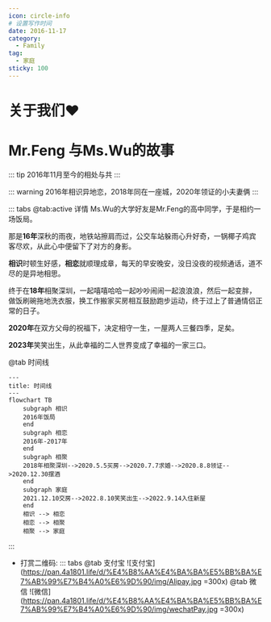 ```yaml
---
icon: circle-info
# 设置写作时间
date: 2016-11-17
category:
  - Family
tag:
  - 家庭
sticky: 100
---
```

# 关于我们❤️

# Mr.Feng 与Ms.Wu的故事

::: tip  2016年11月至今的相处与共
:::

::: warning  2016年相识异地恋，2018年同在一座城，2020年领证的小夫妻俩
:::

::: tabs
@tab:active  详情
Ms.Wu的大学好友是Mr.Feng的高中同学，于是相约一场饭局。

那是**16年**深秋的雨夜，地铁站擦肩而过，公交车站躲雨心升好奇，一锅椰子鸡宾客尽欢，从此心中便留下了对方的身影。

**相识**时顿生好感，**相恋**就顺理成章，每天的早安晚安，没日没夜的视频通话，道不尽的是异地相思。

终于在**18年**相聚深圳，一起嘻嘻哈哈一起吵吵闹闹一起浪浪浪，然后一起变胖，做饭刷碗拖地洗衣服，换工作搬家买房相互鼓励跑步运动，终于过上了普通情侣正常的日子。

**2020年**在双方父母的祝福下，决定相守一生，一屋两人三餐四季，足矣。

**2023年**笑笑出生，从此幸福的二人世界变成了幸福的一家三口。

@tab 时间线

```mermaid
---
title: 时间线
---
flowchart TB
    subgraph 相识
    2016年饭局
    end
    subgraph 相恋
    2016年-2017年
    end
    subgraph 相聚
    2018年相聚深圳-->2020.5.5买房-->2020.7.7求婚-->2020.8.8领证-->2020.12.30摆酒
    end
    subgraph 家庭
    2021.12.10交房-->2022.8.10笑笑出生-->2022.9.14入住新屋
    end
    相识 --> 相恋
    相恋 --> 相聚
    相聚 --> 家庭
```

:::

- 打赏二维码:
  ::: tabs
  @tab 支付宝
  ![支付宝](https://pan.4a1801.life/d/%E4%B8%AA%E4%BA%BA%E5%BB%BA%E7%AB%99%E7%B4%A0%E6%9D%90/img/Alipay.jpg =300x)
  @tab 微信
  ![微信](https://pan.4a1801.life/d/%E4%B8%AA%E4%BA%BA%E5%BB%BA%E7%AB%99%E7%B4%A0%E6%9D%90/img/wechatPay.jpg =300x)
